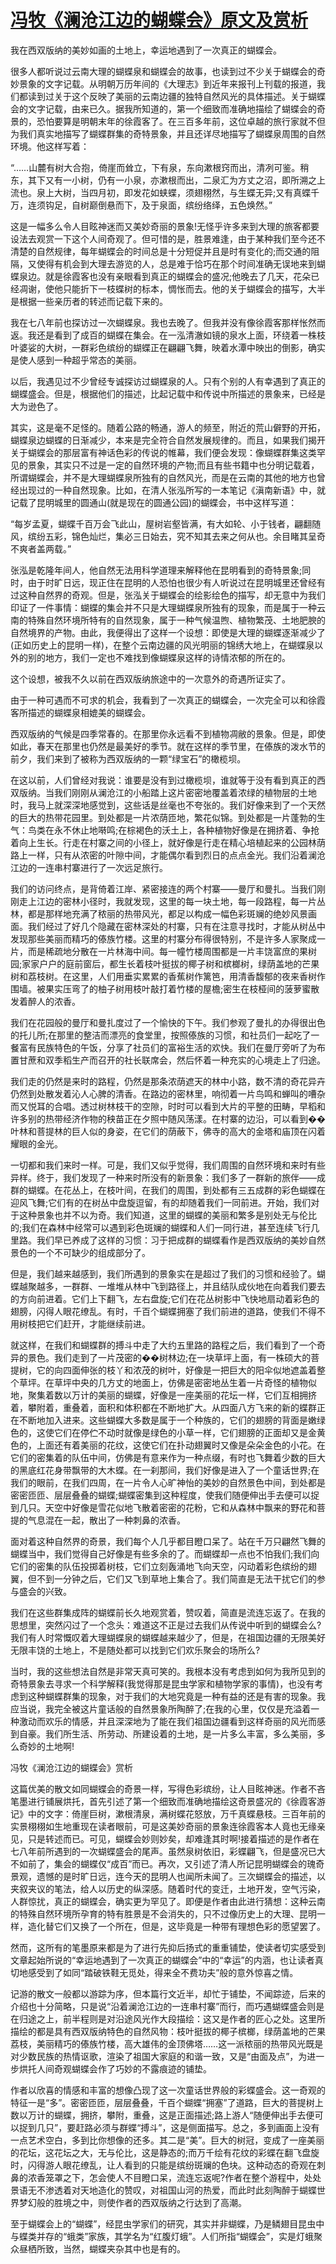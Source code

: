 # [冯牧《澜沧江边的蝴蝶会》原文及赏析](https://www.vrrw.net/wx/8767.html)

我在西双版纳的美妙如画的土地上，幸运地遇到了一次真正的蝴蝶会。

很多人都听说过云南大理的蝴蝶泉和蝴蝶会的故事，也读到过不少关于蝴蝶会的奇妙景象的文字记载。从明朝万历年间的《大理志》到近年来报刊上刊载的报道，我们都读到过关于这个反映了美丽的云南边疆的独特自然风光的具体描述。关于蝴蝶会的文字记载，由来已久。据我所知道的，第一个细致而准确地描绘了蝴蝶会的奇景的，恐怕要算是明朝末年的徐霞客了。在三百多年前，这位卓越的旅行家就不但为我们真实地描写了蝴蝶群集的奇特景象，并且还详尽地描写了蝴蝶泉周围的自然环境。他这样写着：

“……山麓有树大合抱，倚崖而耸立，下有泉，东向漱根窍而出，清冽可鉴。稍东，其下又有一小树，仍有一小泉，亦漱根而出，二泉汇为方丈之沼，即所溯之上流也。泉上大树，当四月初，即发花如蛱蝶，须翅栩然，与生蝶无异;又有真蝶千万，连须钩足，自树巅倒悬而下，及于泉面，缤纷络绎，五色焕然。”

这是一幅多么令人目眩神迷而又美妙奇丽的景象!无怪乎许多来到大理的旅客都要设法去观赏一下这个人间奇观了。但可惜的是，胜景难逢，由于某种我们至今还不清楚的自然规律，每年蝴蝶会的时间总是十分短促并且是时有变化的;而交通的阻隔，又使得有机会到大理去游览的人，总是难于恰巧在那个时间准确无误地来到蝴蝶泉边。就是徐霞客也没有亲眼看到真正的蝴蝶会的盛况;他晚去了几天，花朵已经凋谢，使他只能折下一枝蝶树的标本，惆怅而去。他的关于蝴蝶会的描写，大半是根据一些亲历者的转述而记载下来的。



我在七八年前也探访过一次蝴蝶泉。我也去晚了。但我并没有像徐霞客那样怅然而返。我还是看到了成百的蝴蝶在集会。在一泓清澈如镜的泉水上面，环绕着一株枝叶婆娑的大树，一群彩色缤纷的蝴蝶正在翩翩飞舞，映着水潭中映出的倒影，确实是使人感到一种超乎常态的美丽。

以后，我遇见过不少曾经专诚探访过蝴蝶泉的人。只有个别的人有幸遇到了真正的蝴蝶盛会。但是，根据他们的描述，比起记载中和传说中所描述的景象来，已经是大为逊色了。

其实，这是毫不足怪的。随着公路的畅通，游人的频至，附近的荒山僻野的开拓，蝴蝶泉边蝴蝶的日渐减少，本来是完全符合自然发展规律的。而且，如果我们揭开关于蝴蝶会的那层富有神话色彩的传说的帷幕，我们便会发现：像蝴蝶群集这类罕见的景象，其实只不过是一定的自然环境的产物;而且有些书籍中也分明记载着，所谓蝴蝶会，并不是大理蝴蝶泉所独有的自然风光，而是在云南的其他的地方也曾经出现过的一种自然现象。比如，在清人张泓所写的一本笔记《滇南新语》中，就记载了昆明城里的圆通山(就是现在的圆通公园)的蝴蝶会，书中这样写道：

“每岁孟夏，蝴蝶千百万会飞此山，屋树岩壑皆满，有大如轮、小于钱者，翩翻随风，缤纷五彩，锦色灿烂，集必三日始去，究不知其去来之何从也。余目睹其呈奇不爽者盖两载。”

张泓是乾隆年间人，他自然无法用科学道理来解释他在昆明看到的奇特景象;同时，由于时旷日远，现正住在昆明的人恐怕也很少有人听说过在昆明城里还曾经有过这种自然界的奇观。但是，张泓关于蝴蝶会的绘影绘色的描写，却无意中为我们印证了一件事情：蝴蝶的集会并不只是大理蝴蝶泉所独有的现象，而是属于一种云南的特殊自然环境所特有的自然现象，属于一种气候温煦、植物繁茂、土地肥腴的自然境界的产物。由此，我便得出了这样一个设想：即使是大理的蝴蝶逐渐减少了(正如历史上的昆明一样)，在整个云南边疆的风光明丽的锦绣大地上，在蝴蝶泉以外的别的地方，我们一定也不难找到像蝴蝶泉这样的诗情浓郁的所在的。

这个设想，被我不久以前在西双版纳旅途中的一次意外的奇遇所证实了。

由于一种可遇而不可求的机会，我看到了一次真正的蝴蝶会，一次完全可以和徐霞客所描述的蝴蝶泉相媲美的蝴蝶会。

西双版纳的气候是四季常春的。在那里你永远看不到植物凋敝的景象。但是，即使如此，春天在那里也仍然是最美好的季节。就在这样的季节里，在傣族的泼水节的前夕，我们来到了被称为西双版纳的一颗“绿宝石”的橄榄坝。

在这以前，人们曾经对我说：谁要是没有到过橄榄坝，谁就等于没有看到真正的西双版纳。当我们刚刚从澜沧江的小船踏上这片密密地覆盖着浓绿的植物层的土地时，我马上就深深地感觉到，这些话是丝毫也不夸张的。我们好像来到了一个天然的巨大的热带花园里。到处都是一片浓荫匝地，繁花似锦。到处都是一片蓬勃的生气：鸟类在永不休止地啭鸣;在棕褐色的沃土上，各种植物好像是在拥挤着、争抢着向上生长。行走在村寨之间的小径上，就好像是行走在精心培植起来的公园林荫路上一样，只有从浓密的叶隙中间，才能偶尔看到烈日的点点金光。我们沿着澜沧江边的一连串村寨进行了一次远足旅行。

我们的访问终点，是背倚着江岸、紧密接连的两个村寨——曼厅和曼扎。当我们刚刚走上江边的密林小径时，我就发现，这里的每一块土地，每一段路程，每一片丛林，都是那样地充满了秾丽的热带风光，都足以构成一幅色彩斑斓的绝妙风景画面。我们经过了好几个隐藏在密林深处的村寨，只有在注意寻找时，才能从树丛中发现那些美丽而精巧的傣族竹楼。这里的村寨分布得很特别，不是许多人家聚成一片，而是稀疏地分散在一片林海中间。每一幢竹楼周围都是一片丰饶富庶的果树园;家家户户的庭前窗后，都生长着枝叶挺拔的椰子树和槟榔树，绿荫盖地的芒果树和荔枝树。在这里，人们用垂实累累的香蕉树作篱笆，用清香馥郁的夜来香树作围墙。被果实压弯了的柚子树用枝叶敲打着竹楼的屋檐;密生在枝桠间的菠萝蜜散发着醉人的浓香。

我们在花园般的曼厅和曼扎度过了一个愉快的下午。我们参观了曼扎的办得很出色的托儿所;在那里的整洁而漂亮的食堂里，按照傣族的习惯，和社员们一起吃了一餐富有民族特色的午饭，分享了社员们的富裕生活的欢快。我们在曼厅旁听了为布置甘蔗和双季稻生产而召开的社长联席会，然后怀着一种充实的心境走上了归途。

我们走的仍然是来时的路程，仍然是那条浓荫遮天的林中小路，数不清的奇花异卉仍然到处散发着沁人心脾的清香。在路边的密林里，响彻着一片鸟鸣和蝉叫的嘈杂而又悦耳的合唱。透过树林枝干的空隙，时时可以看到大片的平整的田畴，早稻和许多别的热带经济作物的秧苗正在夕照中随风荡漾。在村寨的边沿，可以看到��叶林和菩提林的巨人似的身姿，在它们的荫蔽下，佛寺的高大的金塔和庙顶在闪着耀眼的金光。

一切都和我们来时一样。可是，我们又似乎觉得，我们周围的自然环境和来时有些异样。终于，我们发现了一种来时所没有的新景象：我们多了一群新的旅伴——成群的蝴蝶。在花丛上，在枝叶间，在我们的周围，到处都有三五成群的彩色蝴蝶在迎风飞舞;它们有的在树丛中盘旋逗留，有的却随着我们一同前进。开始，我们对于这种景象也并不以为奇。我们知道，这里的蝴蝶的美丽和繁多是别处无与伦比的;我们在森林中经常可以遇到彩色斑斓的蝴蝶和人们一同行进，甚至连续飞行几里路。我们早已养成了这样的习惯：习于把成群的蝴蝶看作是西双版纳的美妙自然景色的一个不可缺少的组成部分了。

但是，我们越来越感到，我们所遇到的景象实在是超过了我们的习惯和经验了。蝴蝶越聚越多，一群群、一堆堆从林中飞到路径上，并且结队成伙地在向着我们要去的方向前进着。它们上下翻飞，左右盘旋;它们在花丛树影中飞快地扇动着彩色的翅膀，闪得人眼花缭乱。有时，千百个蝴蝶拥塞了我们前进的道路，使我们不得不用树枝把它们赶开，才能继续前进。

就这样，在我们和蝴蝶群的搏斗中走了大约五里路的路程之后，我们看到了一个奇异的景色。我们走到了一片茂密的��树林边;在一块草坪上面，有一株硕大的菩提树，它的向四面伸张的枝丫和浓茂的树叶，好像是一把巨大的阳伞似地遮盖着整个草坪。在草坪中央的几方丈的地面上，仿佛是密密地丛生着一片奇怪的植物似地，聚集着数以万计的美丽的蝴蝶，好像是一座美丽的花坛一样，它们互相拥挤着，攀附着，重叠着，面积和体积都在不断地扩大。从四面八方飞来的新的蝶群正在不断地加入进来。这些蝴蝶大多数是属于一个种族的，它们的翅膀的背面是嫩绿色的，这使它们在停伫不动时就像是绿色的小草一样，它们翅膀的正面却又是金黄色的，上面还有着美丽的花纹，这使它们在扑动翅翼时又像是朵朵金色的小花。在它们的密集着的队伍中间，仿佛是有意来作为一种点缀，有时也飞舞着少数的巨大的黑底红花身带飘带的大木蝶。在一刹那间，我们好像是进入了一个童话世界;在我们的眼前，在我们四周，在一片令人心旷神怡的美妙的自然景色中间，到处都是密密匝匝、层层叠叠的蝴蝶;蝴蝶密集到这种程度，使我们随便伸出手去便可以捉到几只。天空中好像是雪花似地飞散着密密的花粉，它和从森林中飘来的野花和菩提的气息混在一起，散出了一种刺鼻的浓香。

面对着这种自然界的奇景，我们每个人几乎都目瞪口呆了。站在千万只翩然飞舞的蝴蝶当中，我们觉得自己好像是有些多余的了。而蝴蝶却一点也不怕我们;我们向它们的密集的队伍投掷着树枝，它们立刻轰涌地飞向天空，闪动着彩色缤纷的翅翼，但不到一分钟之后，它们又飞到草地上集合了。我们简直是无法干扰它们的参与盛会的兴致。

我们在这些群集成阵的蝴蝶前长久地观赏着，赞叹着，简直是流连忘返了。在我的思想里，突然闪过了一个念头：难道这不正是过去我们从传说中听到的蝴蝶会么?我们有人时常慨叹着大理蝴蝶泉的蝴蝶越来越少了，但是，在祖国边疆的无限美好无限丰饶的土地上，不是随处都可以找到它们欢乐聚会的场所么?

当时，我的这些想法自然是非常天真可笑的。我根本没有考虑到如何为我所见到的奇特景象去寻求一个科学解释(我觉得那是昆虫学家和植物学家的事情)，也没有考虑到这种蝴蝶群集的现象，对于我们的大地究竟是一种有益的还是有害的现象。我应当说，我完全被这片童话般的自然景象所陶醉了;在我的心里，仅仅是充溢着一种激动而欢乐的情感，并且深深地为了能在我们祖国边疆看到这样奇丽的风光而感到自豪。我们所生活、所劳动、所建设着的土地，是一片多么丰富，多么美丽，多么奇妙的土地啊!

冯牧《澜沧江边的蝴蝶会》赏析

这篇优美的散文如同蝴蝶会的奇景一样，写得色彩缤纷，让人目眩神迷。作者不吝笔墨进行铺展烘托，首先引述了第一个细致而准确地描绘这奇景盛况的《徐霞客游记》中的文字：倚崖巨树，漱根清泉，满树蝶花怒放，万千真蝶悬枝。三百年前的实景栩栩如生地重现在读者眼前，可是这美妙奇丽的景象连徐霞客本人竟也无缘亲见，只是转述而已。可见，蝴蝶会妙则妙矣，却难逢其时啊!接着描述的是作者在七八年前所遇到的一次蝴蝶盛会的尾声。虽然泉树依旧，彩蝶翩飞，但是盛况已大不如前了，集会的蝴蝶仅“成百”而已。再次，又引述了清人所记昆明蝴蝶会的瑰奇景观，遗憾的是时旷日远，连今天的昆明人也闻所未闻了。三次蝴蝶会的描述，以夹叙夹议的笔法，给人以历史的纵深感。随着时代的变迁，土地开发，空气污染，人群惊扰，真正的蝴蝶会，确实更为罕见了。即便是作者由此进行猜想：这种云南的特殊自然环境所孕育的特有胜景是不会消失的，只不过像历史上的大理、昆明一样，造化替它们又换了一个所在，但是，这毕竟是一种带有理想色彩的愿望罢了。

然而，这所有的笔墨原来都是为了进行先抑后扬式的重重铺垫，使读者切实感受到文章起始所说的“幸运地遇到了一次真正的蝴蝶会”中的“幸运”的内涵，也让读者真切地感受到了如同“踏破铁鞋无觅处，得来全不费功夫”般的意外惊喜之情。

记游的散文一般都以游踪为序，但本篇行文近半，却忙于铺垫，不闻踪迹，后来的介绍也十分简略，只是说“沿着澜沧江边的一连串村寨”而行，而巧遇蝴蝶盛会则是在归途之上，前半程则是对沿途风光作大段描绘：这又是作者的匠心之处。这里所描绘的都是具有西双版纳特色的自然风物：枝叶挺拔的椰子槟榔，绿荫盖地的芒果荔枝，美丽精巧的傣族竹楼，高大雄伟的金顶佛塔……这一派秾丽的热带风光既是对少数民族的热情讴歌，渲染了祖国大家庭的和谐一致，又是“由面及点”，为进一步烘托人间奇观蝴蝶会作了巧妙的不露痕迹的铺垫。

作者以欣喜的情感和丰富的想像凸现了这一次童话世界般的彩蝶盛会。这一奇观的特征一是“多”。密密匝匝，层层叠叠，千百个蝴蝶“拥塞”了道路，巨大的菩提树上数以万计的蝴蝶，拥挤，攀附，重叠，这是正面描述;路上游人“随便伸出手去便可以捉到几只”，要赶路必须与群蝶“搏斗”，这是侧面描写。总之，多到画面上没有一点艺术空白，多到比你想像的还多。其二是“美”。巨大的树冠，变成了一座美丽的花坛，这花坛之大，无与伦比，这是静态的;而万千绘有花纹的彩蝶在翻飞盘旋时，闪得游人眼花缭乱，让人看到的只能是缤纷斑斓的色块。这种动态的奇观在刺鼻的浓香笼罩之下，怎会使人不目瞪口呆，流连忘返呢?作者在整个游程中，处处景语无不渗透着对天地造化的赞叹，对祖国山河的热爱，而此时此刻陶醉于蝴蝶世界梦幻般的胜境之中，则使作者的西双版纳之行达到了高潮。

至于蝴蝶会上的“蝴蝶”，经昆虫学家们的研究，其实并非蝴蝶，乃是鳞翅目昆虫中与蝶类并存的“蛾类”家族，其学名为“红腹灯蛾”。人们所指“蝴蝶会”，实是灯蛾聚众昼栖所致，当然，蝴蝶夹杂其中也是有的。

